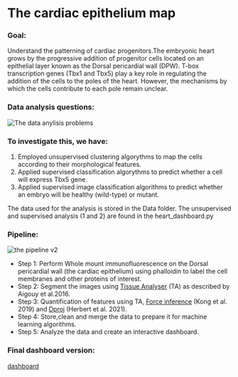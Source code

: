 # The cardiac epithelium map

### Goal: 
Understand the patterning of cardiac progenitors.The embryonic heart grows by the progressive addition of progenitor cells located on an epithelial layer known as the Dorsal pericardial wall (DPW).
T-box transcription genes (Tbx1 and Tbx5) play a key role in regulating the addition of the cells to the poles of the heart. However, the mechanisms by which the cells contribute to each pole remain unclear.

### Data analysis questions:
![The data anylisis problems](https://github.com/user-attachments/assets/d5806204-9538-40f2-a3aa-39ccdb47bf6f)

### To investigate this, we have:
1. Employed unsupervised clustering algorythms to map the cells according to their morphological features.
2. Applied supervised classification algorythms to predict whether a cell will express Tbx5 gene.
3. Applied supervised image classification algorithms to predict whether an embryo will be healthy (wild-type) or mutant.

The data used for the analysis is stored in the Data folder. The unsupervised and supervised analysis (1 and 2) are found in the heart_dashboard.py

### Pipeline:
![the pipeline v2](https://github.com/user-attachments/assets/a7473423-c70c-4baf-a1d2-b6ca9d2746dc)
- Step 1: Perform Whole mount immunofluorescence on the Dorsal pericardial wall (the cardiac epithelium) using phalloidin to label the cell membranes and other proteins of interest.
- Step 2: Segment the images using [Tissue Analyser](https://github.com/baigouy/tissue_analyzer) (TA) as described by Aigouy et al.2016.
- Step 3: Quantification of features using TA, [Force inference](https://data.mendeley.com/datasets/78ng4tmj75/4) (Kong et al. 2019) and [Dproj](https://gitlab.pasteur.fr/iah-public/DeProj) (Herbert et al. 2021).
- Step 4: Store,clean and merge the data to prepare it for machine learning algorithms.
- Step 5: Analyze the data and create an interactive dashboard.

### Final dashboard version:
[dashboard](https://www.behance.net/gallery/196792557/Cardiac-map-web-dasboard)


